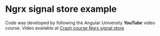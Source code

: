 # Ngrx signal store example

Code was developed by following the Angular University ***YouTube*** video course. Video available at [Crash course Ngrx signal store](https://youtu.be/HqxY0JPlh54?si=0mIv_3fwlk7ZTMrx)
